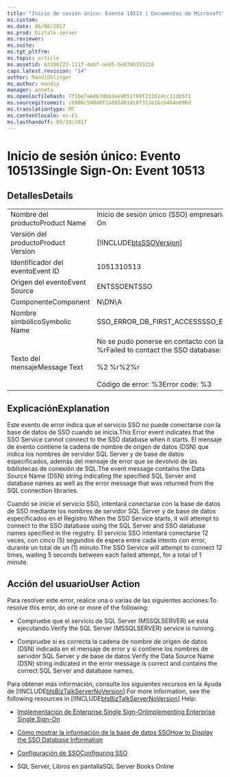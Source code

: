 ```yaml
---
title: "Inicio de sesión único: Evento 10513 | Documentos de Microsoft"
ms.custom: 
ms.date: 06/08/2017
ms.prod: biztalk-server
ms.reviewer: 
ms.suite: 
ms.tgt_pltfrm: 
ms.topic: article
ms.assetid: b3306223-111f-4abf-ae65-be839b355216
caps.latest.revision: "14"
author: MandiOhlinger
ms.author: mandia
manager: anneta
ms.openlocfilehash: 7f1be7ae463dbb1ee9651f69f231614cc11db5f1
ms.sourcegitcommit: cb908c540d8f1a692d01dc8f313e16cb4b4e696d
ms.translationtype: MT
ms.contentlocale: es-ES
ms.lasthandoff: 09/20/2017
---
```

# <a name="single-sign-on-event-10513"></a><span data-ttu-id="1b112-102">Inicio de sesión único: Evento 10513</span><span class="sxs-lookup"><span data-stu-id="1b112-102">Single Sign-On: Event 10513</span></span>
## <a name="details"></a><span data-ttu-id="1b112-103">Detalles</span><span class="sxs-lookup"><span data-stu-id="1b112-103">Details</span></span>  
  
|||  
|-|-|  
|<span data-ttu-id="1b112-104">Nombre del producto</span><span class="sxs-lookup"><span data-stu-id="1b112-104">Product Name</span></span>|<span data-ttu-id="1b112-105">Inicio de sesión único (SSO) empresarial</span><span class="sxs-lookup"><span data-stu-id="1b112-105">Enterprise Single Sign-On</span></span>|  
|<span data-ttu-id="1b112-106">Versión del producto</span><span class="sxs-lookup"><span data-stu-id="1b112-106">Product Version</span></span>|[!INCLUDE[btsSSOVersion](../includes/btsssoversion-md.md)]|  
|<span data-ttu-id="1b112-107">Identificador del evento</span><span class="sxs-lookup"><span data-stu-id="1b112-107">Event ID</span></span>|<span data-ttu-id="1b112-108">10513</span><span class="sxs-lookup"><span data-stu-id="1b112-108">10513</span></span>|  
|<span data-ttu-id="1b112-109">Origen del evento</span><span class="sxs-lookup"><span data-stu-id="1b112-109">Event Source</span></span>|<span data-ttu-id="1b112-110">ENTSSO</span><span class="sxs-lookup"><span data-stu-id="1b112-110">ENTSSO</span></span>|  
|<span data-ttu-id="1b112-111">Componente</span><span class="sxs-lookup"><span data-stu-id="1b112-111">Component</span></span>|<span data-ttu-id="1b112-112">N\D</span><span class="sxs-lookup"><span data-stu-id="1b112-112">N\A</span></span>|  
|<span data-ttu-id="1b112-113">Nombre simbólico</span><span class="sxs-lookup"><span data-stu-id="1b112-113">Symbolic Name</span></span>|<span data-ttu-id="1b112-114">SSO_ERROR_DB_FIRST_ACCESS</span><span class="sxs-lookup"><span data-stu-id="1b112-114">SSO_ERROR_DB_FIRST_ACCESS</span></span>|  
|<span data-ttu-id="1b112-115">Texto del mensaje</span><span class="sxs-lookup"><span data-stu-id="1b112-115">Message Text</span></span>|<span data-ttu-id="1b112-116">No se pudo ponerse en contacto con la base de datos SSO: %1 %r</span><span class="sxs-lookup"><span data-stu-id="1b112-116">Failed to contact the SSO database: %1%r</span></span><br /><br /> <span data-ttu-id="1b112-117">%2 %r</span><span class="sxs-lookup"><span data-stu-id="1b112-117">%2%r</span></span><br /><br /> <span data-ttu-id="1b112-118">Código de error: %3</span><span class="sxs-lookup"><span data-stu-id="1b112-118">Error code: %3</span></span>|  
  
## <a name="explanation"></a><span data-ttu-id="1b112-119">Explicación</span><span class="sxs-lookup"><span data-stu-id="1b112-119">Explanation</span></span>  
 <span data-ttu-id="1b112-120">Este evento de error indica que el servicio SSO no puede conectarse con la base de datos de SSO cuando se inicia.</span><span class="sxs-lookup"><span data-stu-id="1b112-120">This Error event indicates that the SSO Service cannot connect to the SSO database when it starts.</span></span> <span data-ttu-id="1b112-121">El mensaje de evento contiene la cadena de nombre de origen de datos (DSN) que indica los nombres de servidor SQL Server y de base de datos especificados, además del mensaje de error que se devolvió de las bibliotecas de conexión de SQL.</span><span class="sxs-lookup"><span data-stu-id="1b112-121">The event message contains the Data Source Name (DSN) string indicating the specified SQL Server and database names as well as the error message that was returned from the SQL connection libraries.</span></span>  
  
 <span data-ttu-id="1b112-122">Cuando se inicie el servicio SSO, intentará conectarse con la base de datos de SSO mediante los nombres de servidor SQL Server y de base de datos especificados en el Registro.</span><span class="sxs-lookup"><span data-stu-id="1b112-122">When the SSO Service starts, it will attempt to connect to the SSO database using the SQL Server and SSO database names specified in the registry.</span></span> <span data-ttu-id="1b112-123">El servicio SSO intentará conectarse 12 veces, con cinco (5) segundos de espera entre cada intento con error, durante un total de un (1) minuto.</span><span class="sxs-lookup"><span data-stu-id="1b112-123">The SSO Service will attempt to connect 12 times, waiting 5 seconds between each failed attempt, for a total of 1 minute.</span></span>  
  
## <a name="user-action"></a><span data-ttu-id="1b112-124">Acción del usuario</span><span class="sxs-lookup"><span data-stu-id="1b112-124">User Action</span></span>  
 <span data-ttu-id="1b112-125">Para resolver este error, realice una o varias de las siguientes acciones:</span><span class="sxs-lookup"><span data-stu-id="1b112-125">To resolve this error, do one or more of the following:</span></span>  
  
-   <span data-ttu-id="1b112-126">Compruebe que el servicio de SQL Server (MSSQLSERVER) se está ejecutando.</span><span class="sxs-lookup"><span data-stu-id="1b112-126">Verify the SQL Server (MSSQLSERVER) service is running.</span></span>  
  
-   <span data-ttu-id="1b112-127">Compruebe si es correcta la cadena de nombre de origen de datos (DSN) indicada en el mensaje de error y si contiene los nombres de servidor SQL Server y de base de datos.</span><span class="sxs-lookup"><span data-stu-id="1b112-127">Verify the Data Source Name (DSN) string indicated in the error message is correct and contains the correct SQL Server and database names.</span></span>  
  
 <span data-ttu-id="1b112-128">Para obtener más información, consulte los siguientes recursos en la Ayuda de [!INCLUDE[btsBizTalkServerNoVersion](../includes/btsbiztalkservernoversion-md.md)]:</span><span class="sxs-lookup"><span data-stu-id="1b112-128">For more information, see the following resources in [!INCLUDE[btsBizTalkServerNoVersion](../includes/btsbiztalkservernoversion-md.md)] Help:</span></span>  
  
-   [<span data-ttu-id="1b112-129">Implementación de Enterprise Single Sign-On</span><span class="sxs-lookup"><span data-stu-id="1b112-129">Implementing Enterprise Single Sign-On</span></span>](../core/implementing-enterprise-single-sign-on.md)  
  
-   [<span data-ttu-id="1b112-130">Cómo mostrar la información de la base de datos SSO</span><span class="sxs-lookup"><span data-stu-id="1b112-130">How to Display the SSO Database Information</span></span>](../core/how-to-display-the-sso-database-information.md)  
  
-   [<span data-ttu-id="1b112-131">Configuración de SSO</span><span class="sxs-lookup"><span data-stu-id="1b112-131">Configuring SSO</span></span>](../core/configuring-sso.md)  
  
-   <span data-ttu-id="1b112-132">SQL Server, Libros en pantalla</span><span class="sxs-lookup"><span data-stu-id="1b112-132">SQL Server Books Online</span></span>